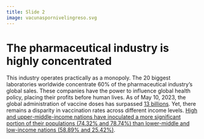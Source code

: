 ```yaml
---
title: Slide 2
image: vacunaspornivelingreso.svg
---
```


# The pharmaceutical industry is highly concentrated

This industry operates practically as a monopoly. The 20 biggest laboratories worldwide concentrate 60% of the pharmaceutical industry’s global sales. These companies have the power to influence global health policy, placing their profits before human lives. As of May 10, 2023, the global administration of vaccine doses has surpassed [13 billions](https://www.who.int/docs/default-source/coronaviruse/act-accelerator/act-a-transition-report-final-final.pdf?sfvrsn=846746d_1&download=true). Yet, there remains a disparity in vaccination rates across different income levels. [High and upper-middle-income nations have inoculated a more significant portion of their populations (74.32% and 78.74%) than lower-middle and low-income nations (58.89% and 25.42%)](https://ourworldindata.org/coronavirus#explore-the-global-situation).
